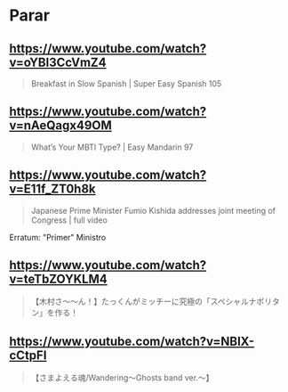 # Parar

## https://www.youtube.com/watch?v=oYBl3CcVmZ4 

> Breakfast in Slow Spanish | Super Easy Spanish 105 

## https://www.youtube.com/watch?v=nAeQagx49OM 

> What’s Your MBTI Type? | Easy Mandarin 97 

## https://www.youtube.com/watch?v=E11f_ZT0h8k

> Japanese Prime Minister Fumio Kishida addresses joint meeting of Congress | full video 

Erratum: "Primer" Ministro

## https://www.youtube.com/watch?v=teTbZOYKLM4 

> 【木村さ〜〜ん！】たっくんがミッチーに究極の「スペシャルナポリタン」を作る！ 

## https://www.youtube.com/watch?v=NBIX-cCtpFI

> 【さまよえる魂/Wandering〜Ghosts band ver.〜】 
